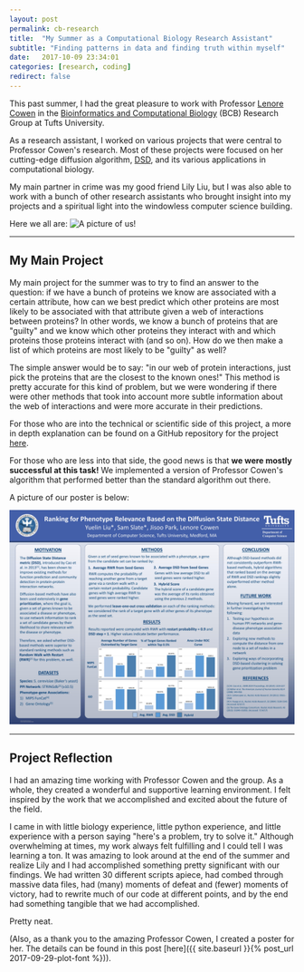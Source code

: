 ```yaml
---
layout: post
permalink: cb-research
title:  "My Summer as a Computational Biology Research Assistant"
subtitle: "Finding patterns in data and finding truth within myself"
date:   2017-10-09 23:34:01
categories: [research, coding]
redirect: false
---
```


This past summer, I had the great pleasure to work with Professor [Lenore Cowen][lenore] in the [Bioinformatics and Computational Biology][BCB] (BCB) Research Group at Tufts University.

As a research assistant, I worked on various projects that were central to Professor Cowen's research. Most of these projects were focused on her cutting-edge diffusion algorithm, [DSD][DSD], and its various applications in computational biology. 

My main partner in crime was my good friend Lily Liu, but I was also able to work with a bunch of other research assistants who brought insight into my projects and a spiritual light into the windowless computer science building.

Here we all are:
![A picture of us!][bcb-pic]

---

## My Main Project

My main project for the summer was to try to find an answer to the question: if we have a bunch of proteins we know are associated with a certain attribute, how can we best predict which other proteins are most likely to be associated with that attribute given a web of interactions between proteins? In other words, we know a bunch of proteins that are "guilty" and we know which other proteins they interact with and which proteins those proteins interact with (and so on). How do we then make a list of which proteins are most likely to be "guilty" as well?

The simple answer would be to say: "in our web of protein interactions, just pick the proteins that are the closest to the known ones!" This method is pretty accurate for this kind of problem, but we were wondering if there were other methods that took into account more subtle information about the web of interactions and were more accurate in their predictions. 

For those who are into the technical or scientific side of this project, a more in depth explanation can be found on a GitHub repository for the project [here][github-repo].

For those who are less into that side, the good news is that **we were mostly successful at this task!** We implemented a version of Professor Cowen's algorithm that performed better than the standard algorithm out there. 

A picture of our poster is below:

![poster][poster]


---

## Project Reflection

I had an amazing time working with Professor Cowen and the group. As a whole, they created a wonderful and supportive learning environment. I felt inspired by the work that we accomplished and excited about the future of the field.

I came in with little biology experience, little python experience, and little experience with a person saying "here's a problem, try to solve it." Although overwhelming at times, my work always felt fulfilling and I could tell I was learning a ton. It was amazing to look around at the end of the summer and realize Lily and I had accomplished something pretty significant with our findings. We had written 30 different scripts apiece, had combed through massive data files, had (many) moments of defeat and (fewer) moments of victory, had to rewrite much of our code at different points, and by the end had something tangible that we had accomplished.

Pretty neat. 

(Also, as a thank you to the amazing Professor Cowen, I created a poster for her. The details can be found in this post [here]({{ site.baseurl }}{% post_url 2017-09-29-plot-font %})). 


[lenore]: http://www.cs.tufts.edu/~cowen/
[BCB]:   http://bcb.cs.tufts.edu/
[DSD]: http://dsd.cs.tufts.edu/
[bcb-pic]: http://bcb.cs.tufts.edu/images/IMG_2132.JPG
[github-repo]:   https://github.com/sam-slate/dsd-phenotype-ranking-example-code
[poster]: https://raw.githubusercontent.com/sam-slate/dsd-phenotype-ranking-example-code/master/FinalPoster.jpg


